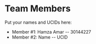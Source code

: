 # Team Members

Put your names and UCIDs here:

- Member #1: Hamza Amar -- 30144227
- Member #2: Name -- UCID
